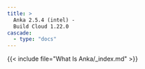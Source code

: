 ```yaml
---
title: >
  Anka 2.5.4 (intel) -
  Build Cloud 1.22.0
cascade:
  - type: "docs"
---
```


{{< include file="What Is Anka/_index.md" >}}
